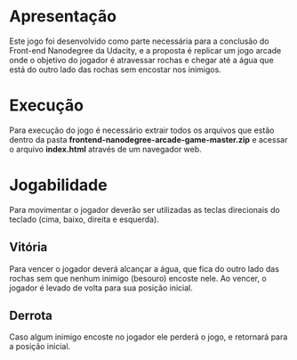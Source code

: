 # Apresentação
Este jogo foi desenvolvido como parte necessária para a conclusão do Front-end Nanodegree da Udacity, e a proposta é replicar um jogo arcade onde o objetivo do jogador é atravessar rochas e chegar até a água que está do outro lado das rochas sem encostar nos inimigos.

# Execução
Para execução do jogo é necessário extrair todos os arquivos que estão dentro da pasta **frontend-nanodegree-arcade-game-master.zip** e acessar o arquivo **index.html** através de um navegador web.

# Jogabilidade
Para movimentar o jogador deverão ser utilizadas as teclas direcionais do teclado (cima, baixo, direita e esquerda).

## Vitória
Para vencer o jogador deverá alcançar a água, que fica do outro lado das rochas sem que nenhum inimigo (besouro) encoste nele. Ao vencer, o jogador é levado de volta para sua posição inicial.

## Derrota
Caso algum inimigo encoste no jogador ele perderá o jogo, e retornará para a posição inicial.
